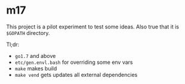 # m17

This project is a pilot experiment to test some ideas. Also true that it is `$GOPATH` directory.

Tl;dr:
- `go1.7` and above
- `etc/gen.envl.bash` for overriding some env vars
- `make` makes build
- `make vend` gets updates all external dependencies

